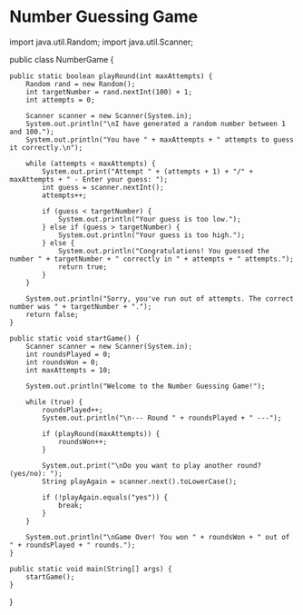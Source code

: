 # Number Guessing Game 

import java.util.Random;
import java.util.Scanner;

public class NumberGame {

    public static boolean playRound(int maxAttempts) {
        Random rand = new Random();
        int targetNumber = rand.nextInt(100) + 1;
        int attempts = 0;
        
        Scanner scanner = new Scanner(System.in);
        System.out.println("\nI have generated a random number between 1 and 100.");
        System.out.println("You have " + maxAttempts + " attempts to guess it correctly.\n");
        
        while (attempts < maxAttempts) {
            System.out.print("Attempt " + (attempts + 1) + "/" + maxAttempts + " - Enter your guess: ");
            int guess = scanner.nextInt();
            attempts++;
            
            if (guess < targetNumber) {
                System.out.println("Your guess is too low.");
            } else if (guess > targetNumber) {
                System.out.println("Your guess is too high.");
            } else {
                System.out.println("Congratulations! You guessed the number " + targetNumber + " correctly in " + attempts + " attempts.");
                return true;
            }
        }
        
        System.out.println("Sorry, you've run out of attempts. The correct number was " + targetNumber + ".");
        return false;
    }

    public static void startGame() {
        Scanner scanner = new Scanner(System.in);
        int roundsPlayed = 0;
        int roundsWon = 0;
        int maxAttempts = 10;
        
        System.out.println("Welcome to the Number Guessing Game!");
        
        while (true) {
            roundsPlayed++;
            System.out.println("\n--- Round " + roundsPlayed + " ---");
            
            if (playRound(maxAttempts)) {
                roundsWon++;
            }
            
            System.out.print("\nDo you want to play another round? (yes/no): ");
            String playAgain = scanner.next().toLowerCase();
            
            if (!playAgain.equals("yes")) {
                break;
            }
        }
        
        System.out.println("\nGame Over! You won " + roundsWon + " out of " + roundsPlayed + " rounds.");
    }

    public static void main(String[] args) {
        startGame();
    }
}
